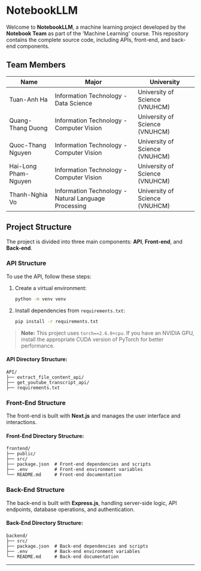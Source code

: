 # NotebookLLM

Welcome to **NotebookLLM**, a machine learning project developed by the **Notebook Team** as part of the 'Machine Learning' course. This repository contains the complete source code, including APIs, front-end, and back-end components.

## Team Members

| **Name**             | **Major**                                            | **University**                 |
| -------------------- | ---------------------------------------------------- | ------------------------------ |
| Tuan-Anh Ha          | Information Technology - Data Science                | University of Science (VNUHCM) |
| Quang-Thang Duong    | Information Technology - Computer Vision             | University of Science (VNUHCM) |
| Quoc-Thang Nguyen    | Information Technology - Computer Vision             | University of Science (VNUHCM) |
| Hai-Long Pham-Nguyen | Information Technology - Computer Vision             | University of Science (VNUHCM) |
| Thanh-Nghia Vo       | Information Technology - Natural Language Processing | University of Science (VNUHCM) |

## Project Structure

The project is divided into three main components: **API**, **Front-end**, and **Back-end**.

### API Structure

To use the API, follow these steps:
1. Create a virtual environment:
   ```sh
   python -m venv venv
   ```
2. Install dependencies from `requirements.txt`:
   ```sh
   pip install -r requirements.txt
   ```

> **Note:** This project uses `torch==2.6.0+cpu`. If you have an NVIDIA GPU, install the appropriate CUDA version of PyTorch for better performance.

#### API Directory Structure:
```
API/
├── extract_file_content_api/
├── get_youtube_transcript_api/
├── requirements.txt
```

### Front-End Structure

The front-end is built with **Next.js** and manages the user interface and interactions.

#### Front-End Directory Structure:
```
frontend/
├── public/
├── src/
├── package.json  # Front-end dependencies and scripts
├── .env          # Front-end environment variables
└── README.md     # Front-end documentation
```

### Back-End Structure

The back-end is built with **Express.js**, handling server-side logic, API endpoints, database operations, and authentication.

#### Back-End Directory Structure:
```
backend/
├── src/
├── package.json  # Back-end dependencies and scripts
├── .env          # Back-end environment variables
└── README.md     # Back-end documentation
```

---
